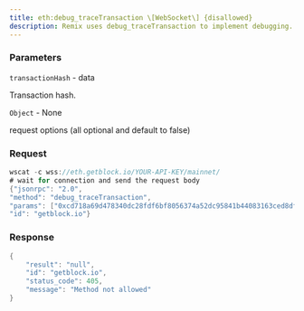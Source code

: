 ```yaml
---
title: eth:debug_traceTransaction \[WebSocket\] {disallowed}
description: Remix uses debug_traceTransaction to implement debugging. Use theDebugger tab in Remix instead of calling debug_traceTransactiondirectly.Reruns the transaction with the same state as when the transactionexecuted.
---
```


### Parameters


`transactionHash` - data

Transaction hash.

`Object` - None

request options (all optional and default to false)

### Request

``` java
wscat -c wss://eth.getblock.io/YOUR-API-KEY/mainnet/ 
# wait for connection and send the request body 
{"jsonrpc": "2.0",
"method": "debug_traceTransaction",
"params": ["0xcd718a69d478340dc28fdf6bf8056374a52dc95841b44083163ced8dfe29310c", null],
"id": "getblock.io"}
```

###  Response

``` java
{
    "result": "null",
    "id": "getblock.io",
    "status_code": 405,
    "message": "Method not allowed"
}
```

